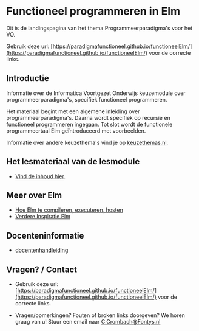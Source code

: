 # Functioneel programmeren in Elm
Dit is de landingspagina van het thema Programmeerparadigma's voor het VO. 

Gebruik deze url: [https://paradigmafunctioneel.github.io/functioneelElm/](https://paradigmafunctioneel.github.io/functioneelElm/) voor de correcte links.   

## Introductie

Informatie over de Informatica Voortgezet Onderwijs keuzemodule over programmeerparadigma's, specifiek functioneel programmeren.

Het materiaal begint met een algemene inleiding over programmeerparadigma's. Daarna wordt specifiek op recursie en functioneel programmeren ingegaan. Tot slot wordt de functionele programmeertaal Elm geïntroduceerd met voorbeelden.

Informatie over andere keuzethema's vind je op
[keuzethemas.nl](https://keuzethemas.nl/).

## Het lesmateriaal van de lesmodule

+ [Vind de inhoud hier](notebooks/Welcome).


## Meer over Elm

+ [Hoe Elm te compileren, executeren, hosten](host/)
+ [Verdere Inspiratie Elm](allsorts)



## Docenteninformatie 

+ [docentenhandleiding](docentinfo/docentenhandleiding)


## Vragen? / Contact

+ Gebruik deze url: [https://paradigmafunctioneel.github.io/functioneelElm/](https://paradigmafunctioneel.github.io/functioneelElm/) voor de correcte links.   

+ Vragen/opmerkingen? Fouten of broken links doorgeven? We horen graag van u! Stuur een email naar 
[C.Crombach@Fontys.nl](mailto:C.Crombach@Fontys.nl)
